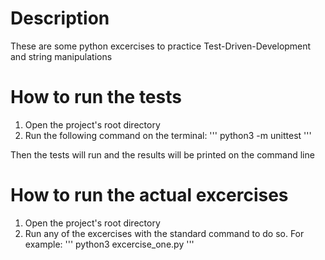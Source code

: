 # Description
These are some python excercises to practice 
Test-Driven-Development and string manipulations

# How to run the tests
1) Open the project's root directory
2) Run the following command on the terminal:
'''
python3 -m unittest
'''

Then the tests will run and the results will be printed on the command line

# How to run the actual excercises
1) Open the project's root directory
2) Run any of the excercises with the standard command to do so. For example: 
'''
python3 excercise_one.py
'''